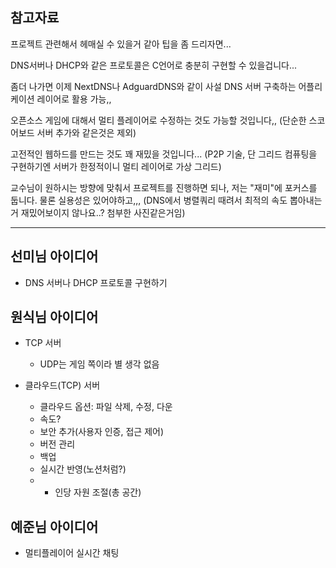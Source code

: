 ## 참고자료
프로젝트 관련해서 헤매실 수 있을거 같아 팁을 좀 드리자면...

DNS서버나 DHCP와 같은 프로토콜은 C언어로 충분히 구현할 수 있을겁니다...

좀더 나가면 이제 NextDNS나 AdguardDNS와 같이 사설 DNS 서버 구축하는 어플리케이션 레이어로 활용 가능,,

오픈소스 게임에 대해서 멀티 플레이어로 수정하는 것도 가능할 것입니다,,  (단순한 스코어보드 서버 추가와 같은것은 제외)

고전적인 웹하드를 만드는 것도 꽤 재밌을 것입니다... (P2P 기술, 단 그리드 컴퓨팅을 구현하기엔 서버가 한정적이니 멀티 레이어로 가상 그리드)

교수님이 원하시는 방향에 맞춰서 프로젝트를 진행하면 되나, 저는 "재미"에 포커스를 둡니다. 물론 실용성은 있어야하고,,, (DNS에서 병렬쿼리 때려서 최적의 속도 뽑아내는거 재밌어보이지 않나요..? 첨부한 사진같은거임)

---
## 선미님 아이디어
- DNS 서버나 DHCP 프로토콜 구현하기

## 원식님 아이디어
- TCP 서버
	- UDP는 게임 쪽이라 별 생각 없음

- 클라우드(TCP) 서버
	- 클라우드 옵션: 파일 삭제, 수정, 다운
	- 속도?
	- 보안 추가(사용자 인증, 접근 제어)
	- 버전 관리
	- 백업
	- 실시간 반영(노션처럼?)
	- + 인당 자원 조절(총 공간)

## 예준님 아이디어
- 멀티플레이어 실시간 채팅
